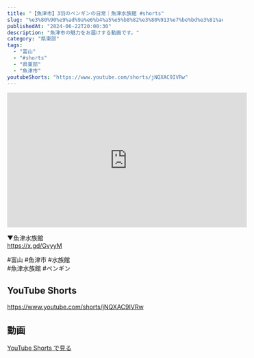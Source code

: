 ```yaml
---
title: "【魚津市】3羽のペンギンの日常｜魚津水族館 #shorts"
slug: "%e3%80%90%e9%ad%9a%e6%b4%a5%e5%b8%82%e3%80%913%e7%be%bd%e3%81%ae%e3%83%9a%e3%83%b3%e3%82%ae%e3%83%b3%e3%81%ae%e6%97%a5%e5%b8%b8%ef%bd%9c%e9%ad%9a%e6%b4%a5%e6%b0%b4%e6%97%8f%e9%a4%a8-shorts"
publishedAt: "2024-06-22T20:00:30"
description: "魚津市の魅力をお届けする動画です。"
category: "県東部"
tags: 
  - "富山"
  - "#shorts"
  - "県東部"
  - "魚津市"
youtubeShorts: "https://www.youtube.com/shorts/jNQXAC9IVRw"
---
```


<iframe width="560" height="315" src="https://www.youtube.com/embed/PA_4Z3BPkSI" frameborder="0" allowfullscreen></iframe>

▼魚津水族館<br />
https://x.gd/GvyyM

#富山 #魚津市 #水族館<br />
#魚津水族館 #ペンギン

## YouTube Shorts

https://www.youtube.com/shorts/jNQXAC9IVRw

## 動画

[YouTube Shorts で見る](https://www.youtube.com/shorts/jNQXAC9IVRw)

